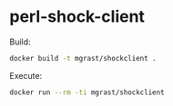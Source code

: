# perl-shock-client



Build:
```bash
docker build -t mgrast/shockclient .
```


Execute:
```bash
docker run --rm -ti mgrast/shockclient
```
